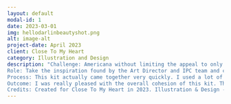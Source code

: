 ```yaml
---
layout: default
modal-id: 1
date: 2023-03-01
img: hellodarlinbeautyshot.png
alt: image-alt
project-date: April 2023
client: Close To My Heart
category: Illustration and Design
description: "Challenge: Americana without limiting the appeal to only United States customers. A lot of the inspiration for this kit came from various fabric collections and quilts combined with a paper suite produced by Close To My Heart a few years previously. The previous kit had excellent sales, so the goal was to replicate the feeling without duplicating the kit entirely.<br>
Role: Take the inspiration found by the Art Director and IPC team and create a suite of six 12”x12” patterned papers, a sticker sheet, several stamp sets, twenty four pocket scrapbook cards, digital art, and a coordinating accessory.<br> 
Process: This kit actually came together very quickly. I used a lot of open source reference photos for the flower illustrations and focused on a simple graphic look. This project was done in Adobe Illustrator using a Wacom Cintiq tablet. Once I had drawn the assets the patterns seemed to put themselves together. I turned in around thirty patterns which were then narrowed to the required six by the art direction team. I was then able to complete the sticker sheet, coordinating stamps and twenty four pocket scrapbooking cards.<br>
Outcome: I was really pleased with the overall cohesion of this kit. The success of this collection came largely from good inspiration and research in the beginning stages.<br>
Credits: Created for Close To My Heart in 2023. Illustration & Design - Wendy Fugal. Art Direction - Jamie Hascall. Photography - Darci Larsen. Book layout - Wendy Heim. Art Production - CTMH Art Department."
---
```

